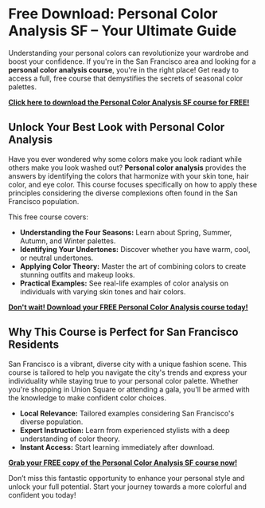 # Free Download: Personal Color Analysis SF – Your Ultimate Guide

Understanding your personal colors can revolutionize your wardrobe and boost your confidence. If you're in the San Francisco area and looking for a **personal color analysis course**, you're in the right place! Get ready to access a full, free course that demystifies the secrets of seasonal color palettes.

[**Click here to download the Personal Color Analysis SF course for FREE!**](https://udemywork.com/personal-color-analysis-sf)

## Unlock Your Best Look with Personal Color Analysis

Have you ever wondered why some colors make you look radiant while others make you look washed out? **Personal color analysis** provides the answers by identifying the colors that harmonize with your skin tone, hair color, and eye color. This course focuses specifically on how to apply these principles considering the diverse complexions often found in the San Francisco population.

This free course covers:
*   **Understanding the Four Seasons:** Learn about Spring, Summer, Autumn, and Winter palettes.
*   **Identifying Your Undertones:** Discover whether you have warm, cool, or neutral undertones.
*   **Applying Color Theory:** Master the art of combining colors to create stunning outfits and makeup looks.
*   **Practical Examples:** See real-life examples of color analysis on individuals with varying skin tones and hair colors.

[**Don't wait! Download your FREE Personal Color Analysis course today!**](https://udemywork.com/personal-color-analysis-sf)

## Why This Course is Perfect for San Francisco Residents

San Francisco is a vibrant, diverse city with a unique fashion scene. This course is tailored to help you navigate the city's trends and express your individuality while staying true to your personal color palette. Whether you're shopping in Union Square or attending a gala, you'll be armed with the knowledge to make confident color choices.

*   **Local Relevance:** Tailored examples considering San Francisco's diverse population.
*   **Expert Instruction:** Learn from experienced stylists with a deep understanding of color theory.
*   **Instant Access:** Start learning immediately after download.

[**Grab your FREE copy of the Personal Color Analysis SF course now!**](https://udemywork.com/personal-color-analysis-sf)

Don’t miss this fantastic opportunity to enhance your personal style and unlock your full potential. Start your journey towards a more colorful and confident you today!
